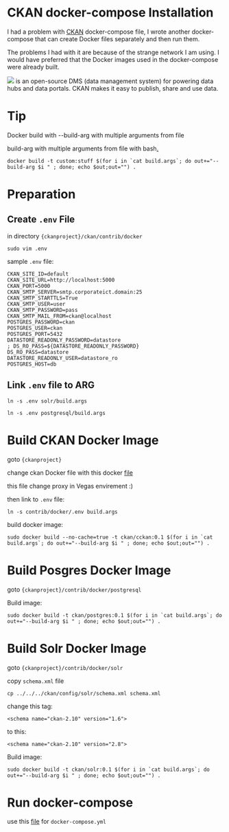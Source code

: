

# CKAN docker-compose Installation

I had a problem with [CKAN](https://ckan.org/) docker-compose file, I wrote another docker-compose that can create Docker files separately and then run them.

The problems I had with it are because of the strange network I am using. I would have preferred that the Docker images used in the docker-compose were already built.

![](https://ckan.org/static/img/logo.svg)
is an open-source DMS (data management system) for powering data hubs and data portals. CKAN makes it easy to publish, share and use data.



# Tip

Docker build with --build-arg with multiple arguments from file

build-arg with multiple arguments from file with bash[.](https://ilhicas.com/2018/11/03/docker-build-with-build-arg-wit-multiple-arguments.html)

```
docker build -t custom:stuff $(for i in `cat build.args`; do out+="--build-arg $i " ; done; echo $out;out="") .
```


# Preparation

## Create `.env` File

in directory `{ckanproject}/ckan/contrib/docker`

```
sudo vim .env
```

sample `.env` file:
```
CKAN_SITE_ID=default
CKAN_SITE_URL=http://localhost:5000
CKAN_PORT=5000
CKAN_SMTP_SERVER=smtp.corporateict.domain:25
CKAN_SMTP_STARTTLS=True
CKAN_SMTP_USER=user
CKAN_SMTP_PASSWORD=pass
CKAN_SMTP_MAIL_FROM=ckan@localhost
POSTGRES_PASSWORD=ckan
POSTGRES_USER=ckan
POSTGRES_PORT=5432
DATASTORE_READONLY_PASSWORD=datastore
; DS_RO_PASS=${DATASTORE_READONLY_PASSWORD}
DS_RO_PASS=datastore
DATASTORE_READONLY_USER=datastore_ro
POSTGRES_HOST=db
```

## Link `.env` file to ARG

```
ln -s .env solr/build.args
```

```
ln -s .env postgresql/build.args
```

# Build CKAN Docker Image

goto `{ckanproject}`

change ckan Docker file with this docker [file](/ckan/Dockerfile)

this file change proxy in Vegas envirement :)

then link to `.env` file:
```
ln -s contrib/docker/.env build.args
```

build docker image:
```
sudo docker build --no-cache=true -t ckan/cckan:0.1 $(for i in `cat build.args`; do out+="--build-arg $i " ; done; echo $out;out="") . 
```


# Build Posgres Docker Image

goto `{ckanproject}/contrib/docker/postgresql`

Build image:
```
sudo docker build -t ckan/postgres:0.1 $(for i in `cat build.args`; do out+="--build-arg $i " ; done; echo $out;out="") . 
```

# Build Solr Docker Image

goto `{ckanproject}/contrib/docker/solr`

copy `schema.xml` file
```
cp ../../../ckan/config/solr/schema.xml schema.xml
```

change this tag:

```
<schema name="ckan-2.10" version="1.6">
```

to this:
```
<schema name="ckan-2.10" version="2.8">
```

Build image:
```
sudo docker build -t ckan/solr:0.1 $(for i in `cat build.args`; do out+="--build-arg $i " ; done; echo $out;out="") . 
```

# Run docker-compose

use this [file](/docker-compose.yml) for `docker-compose.yml`
